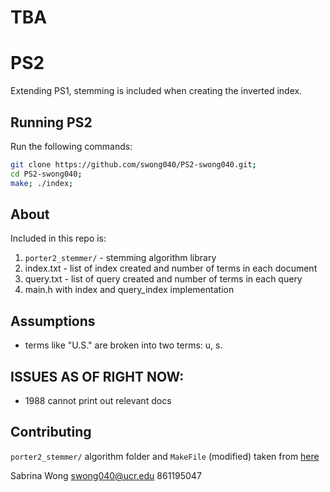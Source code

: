 # TBA

# PS2
Extending PS1, stemming is included when creating the inverted index.

## Running PS2
Run the following commands:

```bash
git clone https://github.com/swong040/PS2-swong040.git;
cd PS2-swong040;
make; ./index;
```

## About
Included in this repo is: 
1. `porter2_stemmer/` - stemming algorithm library
2. index.txt - list of index created and number of terms in each document
3. query.txt - list of query created and number of terms in each query
4. main.h with index and query_index implementation
<!-- `main.cpp` prompting user input and `main.h` implementing the VSM  -->


## Assumptions
- terms like "U.S." are broken into two terms: u, s.

## ISSUES AS OF RIGHT NOW: 
- 1988 cannot print out relevant docs


## Contributing
`porter2_stemmer/` algorithm folder and `MakeFile` (modified) taken from [here](https://github.com/smassung/porter2_stemmer)

Sabrina Wong
swong040@ucr.edu
861195047
